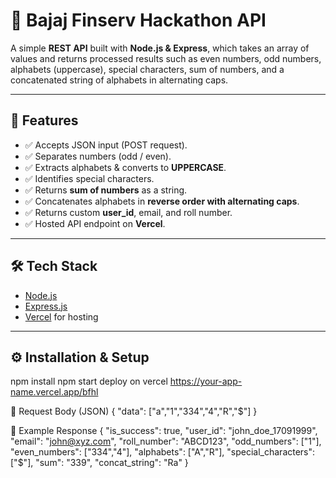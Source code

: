 # 🚀 Bajaj Finserv Hackathon API  

A simple **REST API** built with **Node.js & Express**, which takes an array of values and returns processed results such as even numbers, odd numbers, alphabets (uppercase), special characters, sum of numbers, and a concatenated string of alphabets in alternating caps.  

---

## 📌 Features
- ✅ Accepts JSON input (POST request).  
- ✅ Separates numbers (odd / even).  
- ✅ Extracts alphabets & converts to **UPPERCASE**.  
- ✅ Identifies special characters.  
- ✅ Returns **sum of numbers** as a string.  
- ✅ Concatenates alphabets in **reverse order with alternating caps**.  
- ✅ Returns custom **user_id**, email, and roll number.  
- ✅ Hosted API endpoint on **Vercel**.  

---

## 🛠️ Tech Stack
- [Node.js](https://nodejs.org/)  
- [Express.js](https://expressjs.com/)  
- [Vercel](https://vercel.com/) for hosting  

---

## ⚙️ Installation & Setup  

npm install
npm start
deploy on vercel 
https://your-app-name.vercel.app/bfhl

🔹 Request Body (JSON)
{
  "data": ["a","1","334","4","R","$"]
}

🔹 Example Response
{
  "is_success": true,
  "user_id": "john_doe_17091999",
  "email": "john@xyz.com",
  "roll_number": "ABCD123",
  "odd_numbers": ["1"],
  "even_numbers": ["334","4"],
  "alphabets": ["A","R"],
  "special_characters": ["$"],
  "sum": "339",
  "concat_string": "Ra"
}


